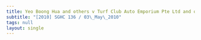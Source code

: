 ```yaml
---
title: Yeo Boong Hua and others v Turf Club Auto Emporium Pte Ltd and others
subtitle: "[2010] SGHC 136 / 03\_May\_2010"
tags: null
layout: single
---
```


